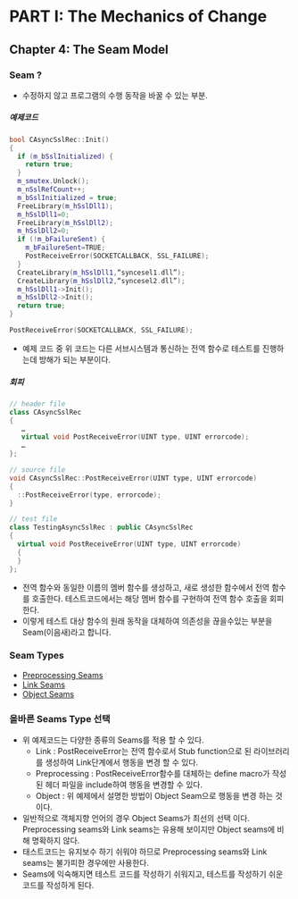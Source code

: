 # PART I: The Mechanics of Change
## Chapter 4: The Seam Model
### Seam ?
- 수정하지 않고 프로그램의 수행 동작을 바꿀 수 있는 부분.
##### 예제코드
```c++
bool CAsyncSslRec::Init()
{
  if (m_bSslInitialized) {
    return true;
  }
  m_smutex.Unlock();
  m_nSslRefCount++;
  m_bSslInitialized = true;
  FreeLibrary(m_hSslDll1);
  m_hSslDll1=0;
  FreeLibrary(m_hSslDll2);
  m_hSslDll2=0;
  if (!m_bFailureSent) {
    m_bFailureSent=TRUE;
    PostReceiveError(SOCKETCALLBACK, SSL_FAILURE);
  }
  CreateLibrary(m_hSslDll1,“syncesel1.dll”);
  CreateLibrary(m_hSslDll2,“syncesel2.dll”);
  m_hSslDll1->Init();
  m_hSslDll2->Init();
  return true;
}
```
```c++
PostReceiveError(SOCKETCALLBACK, SSL_FAILURE);
```
- 예제 코드 중 위 코드는 다른 서브시스템과 통신하는 전역 함수로 테스트를 진행하는데 방해가 되는 부분이다.
##### 회피
```c++
// header file
class CAsyncSslRec
{
   …
   virtual void PostReceiveError(UINT type, UINT errorcode);
   …
};

// source file
void CAsyncSslRec::PostReceiveError(UINT type, UINT errorcode)
{
  ::PostReceiveError(type, errorcode);
}

// test file
class TestingAsyncSslRec : public CAsyncSslRec
{
  virtual void PostReceiveError(UINT type, UINT errorcode)
  {
  }
};
```
- 전역 함수와 동일한 이름의 멤버 함수를 생성하고, 새로 생성한 함수에서 전역 함수를 호출한다. 테스트코드에서는 해당 멤버 함수를 구현하여 전역 함수 호출을 회피한다.
- 이렇게 테스트 대상 함수의 원래 동작을 대체하여 의존성을 끊을수있는 부분을 Seam(이음새)라고 합니다.
### Seam Types
- [Preprocessing Seams](https://github.com/SDSACT/microservice-coe-refactoring/wiki/%5BWELC%5D-Chapter-4:-The-Seam-Model-Types---1.-Preprocessing-Seams)
- [Link Seams](https://github.com/SDSACT/microservice-coe-refactoring/wiki/%5BWELC%5D-Chapter-4:-The-Seam-Model-Types---2.-Link-Seams)
- [Object Seams](https://github.com/SDSACT/microservice-coe-refactoring/wiki/%5BWELC%5D-Chapter-4:-The-Seam-Model-Types---3.-Object-Seams)
### 올바른 Seams Type 선택
- 위 예제코드는 다양한 종류의 Seams를 적용 할 수 있다.
  - Link : PostReceiveError는 전역 함수로서 Stub function으로 된 라이브러리를 생성하여 Link단계에서 행동을 변경 할 수 있다. 
  - Preprocessing : PostReceiveError함수를 대체하는 define macro가 작성된 헤더 파일을 include하여 행동을 변경할 수 있다.
  - Object : 위 예제에서 설명한 방법이 Object Seam으로 행동을 변경 하는 것 이다.
- 일반적으로 객체지향 언어의 경우 Object Seams가 최선의 선택 이다. Preprocessing seams와 Link seams는 유용해 보이지만 Object seams에 비해 명확하지 않다.
- 태스트코드는 유지보수 하기 쉬워야 하므로 Preprocessing seams와 Link seams는 불가피한 경우에만 사용한다.
- Seams에 익숙해지면 테스트 코드를 작성하기 쉬워지고, 테스트를 작성하기 쉬운 코드를 작성하게 된다.